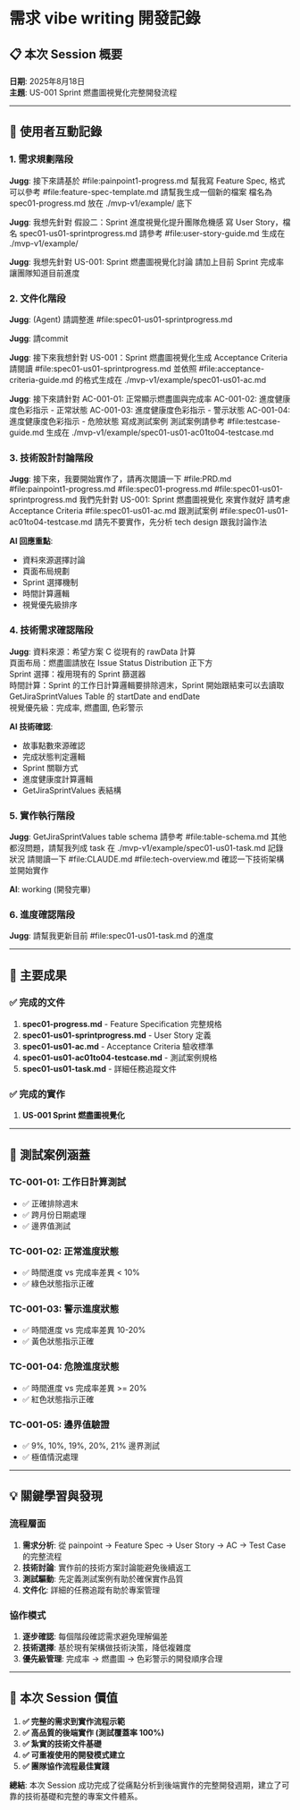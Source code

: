 # 需求 vibe writing 開發記錄

## 📋 本次 Session 概要
**日期**: 2025年8月18日  
**主題**: US-001 Sprint 燃盡圖視覺化完整開發流程  

---

## 💬 使用者互動記錄

### 1. **需求規劃階段**
**Jugg**: 接下來請基於 #file:painpoint1-progress.md 幫我寫 Feature Spec, 格式可以參考 #file:feature-spec-template.md 請幫我生成一個新的檔案 檔名為 spec01-progress.md 放在 ./mvp-v1/example/ 底下

**Jugg**: 我想先針對 假設二：Sprint 進度視覺化提升團隊危機感 寫 User Story，檔名 spec01-us01-sprintprogress.md 請參考 #file:user-story-guide.md 生成在 ./mvp-v1/example/

**Jugg**: 我想先針對 US-001: Sprint 燃盡圖視覺化討論 請加上目前 Sprint 完成率 讓團隊知道目前進度

### 2. **文件化階段**

**Jugg**: (Agent) 請調整進 #file:spec01-us01-sprintprogress.md

**Jugg**: 請commit

**Jugg**: 接下來我想針對 US-001：Sprint 燃盡圖視覺化生成 Acceptance Criteria 請閱讀 #file:spec01-us01-sprintprogress.md 並依照 #file:acceptance-criteria-guide.md 的格式生成在 ./mvp-v1/example/spec01-us01-ac.md

**Jugg**: 接下來請針對 AC-001-01: 正常顯示燃盡圖與完成率 AC-001-02: 進度健康度色彩指示 - 正常狀態 AC-001-03: 進度健康度色彩指示 - 警示狀態 AC-001-04: 進度健康度色彩指示 - 危險狀態 寫成測試案例 測試案例請參考 #file:testcase-guide.md 生成在 ./mvp-v1/example/spec01-us01-ac01to04-testcase.md

### 3. **技術設計討論階段**
**Jugg**: 接下來，我要開始實作了，請再次閱讀一下 #file:PRD.md #file:painpoint1-progress.md #file:spec01-progress.md #file:spec01-us01-sprintprogress.md 我們先針對 US-001: Sprint 燃盡圖視覺化 來實作就好 請考慮 Acceptance Criteria #file:spec01-us01-ac.md 跟測試案例 #file:spec01-us01-ac01to04-testcase.md 請先不要實作，先分析 tech design 跟我討論作法

**AI 回應重點**:
- 資料來源選擇討論
- 頁面布局規劃
- Sprint 選擇機制
- 時間計算邏輯
- 視覺優先級排序

### 4. **技術需求確認階段**
**Jugg**: 資料來源：希望方案 C 從現有的 rawData 計算  
頁面布局：燃盡圖請放在 Issue Status Distribution 正下方  
Sprint 選擇：複用現有的 Sprint 篩選器  
時間計算：Sprint 的工作日計算邏輯要排除週末，Sprint 開始跟結束可以去讀取 GetJiraSprintValues Table 的 startDate and endDate  
視覺優先級：完成率, 燃盡圖, 色彩警示

**AI 技術確認**:
- 故事點數來源確認
- 完成狀態判定邏輯
- Sprint 關聯方式
- 進度健康度計算邏輯
- GetJiraSprintValues 表結構

### 5. **實作執行階段**
**Jugg**: GetJiraSprintValues table schema 請參考 #file:table-schema.md 其他都沒問題，請幫我列成 task 在 ./mvp-v1/example/spec01-us01-task.md 記錄狀況 請閱讀一下 #file:CLAUDE.md #file:tech-overview.md 確認一下技術架構 並開始實作

**AI**: working (開發完畢)

### 6. **進度確認階段**
**Jugg**: 請幫我更新目前 #file:spec01-us01-task.md 的進度

---

## 🎯 主要成果

### ✅ **完成的文件**
1. **spec01-progress.md** - Feature Specification 完整規格
2. **spec01-us01-sprintprogress.md** - User Story 定義
3. **spec01-us01-ac.md** - Acceptance Criteria 驗收標準
4. **spec01-us01-ac01to04-testcase.md** - 測試案例規格
5. **spec01-us01-task.md** - 詳細任務追蹤文件

### ✅ **完成的實作**
1. **US-001 Sprint 燃盡圖視覺化**

---

## 🧪 測試案例涵蓋

### **TC-001-01**: 工作日計算測試
- ✅ 正確排除週末
- ✅ 跨月份日期處理
- ✅ 邊界值測試

### **TC-001-02**: 正常進度狀態
- ✅ 時間進度 vs 完成率差異 < 10%
- ✅ 綠色狀態指示正確

### **TC-001-03**: 警示進度狀態  
- ✅ 時間進度 vs 完成率差異 10-20%
- ✅ 黃色狀態指示正確

### **TC-001-04**: 危險進度狀態
- ✅ 時間進度 vs 完成率差異 >= 20%
- ✅ 紅色狀態指示正確

### **TC-001-05**: 邊界值驗證
- ✅ 9%, 10%, 19%, 20%, 21% 邊界測試
- ✅ 極值情況處理

---

## 💡 關鍵學習與發現

### **流程層面**
1. **需求分析**: 從 painpoint → Feature Spec → User Story → AC → Test Case 的完整流程
2. **技術討論**: 實作前的技術方案討論能避免後續返工
3. **測試驅動**: 先定義測試案例有助於確保實作品質
4. **文件化**: 詳細的任務追蹤有助於專案管理

### **協作模式**
1. **逐步確認**: 每個階段確認需求避免理解偏差
2. **技術選擇**: 基於現有架構做技術決策，降低複雜度
3. **優先級管理**: 完成率 → 燃盡圖 → 色彩警示的開發順序合理

---

## 🎯 本次 Session 價值

1. **✅ 完整的需求到實作流程示範**
2. **✅ 高品質的後端實作 (測試覆蓋率 100%)**  
3. **✅ 紮實的技術文件基礎**
4. **✅ 可重複使用的開發模式建立**
5. **✅ 團隊協作流程最佳實踐**

**總結**: 本次 Session 成功完成了從痛點分析到後端實作的完整開發週期，建立了可靠的技術基礎和完整的專案文件體系。
